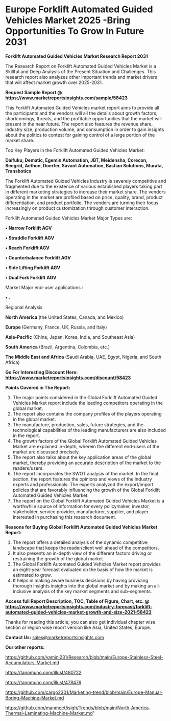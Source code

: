 # Europe Forklift Automated Guided Vehicles Market 2025 -Bring Opportunities To Grow In Future 2031

<strong>Forklift Automated Guided Vehicles Market Research Report 2031</strong>

The Research Report on Forklift Automated Guided Vehicles Market is a Skillful and Deep Analysis of the Present Situation and Challenges. This research report also analyzes other important trends and market drivers that will affect market growth over 2025-2031.

<strong>Request Sample Report @ <a href=https://www.marketreportsinsights.com/sample/58423>https://www.marketreportsinsights.com/sample/58423</a></strong>

This Forklift Automated Guided Vehicles market report aims to provide all the participants and the vendors will all the details about growth factors, shortcomings, threats, and the profitable opportunities that the market will present in the near future. The report also features the revenue share, industry size, production volume, and consumption in order to gain insights about the politics to contest for gaining control of a large portion of the market share.

Top Key Players in the Forklift Automated Guided Vehicles Market:

<strong>Daifuku, Dematic, Egemin Automation, JBT, Meidensha, Corecon, Seegrid, Aethon, Doerfer, Savant Automation, Bastian Solutions, Murata, Transbotics</strong>

The Forklift Automated Guided Vehicles Industry is severely competitive and fragmented due to the existence of various established players taking part in different marketing strategies to increase their market share. The vendors operating in the market are profiled based on price, quality, brand, product differentiation, and product portfolio. The vendors are turning their focus increasingly on product customization through customer interaction.

Forklift Automated Guided Vehicles Market Major Types are:

<strong>• Narrow Forklift AGV

• Straddle Forklift AGV

• Reach Forklift AGV

• Counterbalance Forklift AGV

• Side Lifting Forklift AGV

• Dual Fork Forklift AGV</strong>

Market Major end-user applications :

<strong>• .</strong>

Regional Analysis

</u><strong><b>North America</b></strong> (the United States, Canada, and Mexico)

<strong><b>Europe </b></strong>(Germany, France, UK, Russia, and Italy)

<strong><b>Asia-Pacific</b></strong> (China, Japan, Korea, India, and Southeast Asia)

<strong><b>South America</b></strong> (Brazil, Argentina, Colombia, etc.)

<strong><b>The Middle East and Africa</b></strong> (Saudi Arabia, UAE, Egypt, Nigeria, and South Africa)

<strong>Go For Interesting Discount Here: <a href=https://www.marketreportsinsights.com/discount/58423>https://www.marketreportsinsights.com/discount/58423</a></strong>

<strong>Points Covered in The Report:</strong>
<ol>
  <li>The major points considered in the Global Forklift Automated Guided Vehicles Market report include the leading competitors operating in the global market.</li>
  <li>The report also contains the company profiles of the players operating in the global market.</li>
  <li>The manufacture, production, sales, future strategies, and the technological capabilities of the leading manufacturers are also included in the report.</li>
  <li>The growth factors of the Global Forklift Automated Guided Vehicles Market are explained in-depth, wherein the different end-users of the market are discussed precisely.</li>
  <li>The report also talks about the key application areas of the global market, thereby providing an accurate description of the market to the readers/users.</li>
  <li>The report incorporates the SWOT analysis of the market. In the final section, the report features the opinions and views of the industry experts and professionals. The experts analyzed the export/import policies that are favorably influencing the growth of the Global Forklift Automated Guided Vehicles Market.</li>
  <li>The report on the Global Forklift Automated Guided Vehicles Market is a worthwhile source of information for every policymaker, investor, stakeholder, service provider, manufacturer, supplier, and player interested in purchasing this research document.</li>
</ol>
<strong>Reasons for Buying Global Forklift Automated Guided Vehicles Market Report:</strong>

<ol>
  <li>The report offers a detailed analysis of the dynamic competitive landscape that keeps the reader/client well ahead of the competitors.</li>
  <li>It also presents an in-depth view of the different factors driving or restraining the growth of the global market.</li>
  <li>The Global Forklift Automated Guided Vehicles Market report provides an eight-year forecast evaluated on the basis of how the market is estimated to grow.</li>
  <li>It helps in making aware business decisions by having providing thorough insights insights into the global market and by making an all-inclusive analysis of the key market segments and sub-segments.</li>
</ol>
<strong>Access full Report Description, TOC, Table of Figure, Chart, etc. @ <a href=https://www.marketreportsinsights.com/industry-forecast/forklift-automated-guided-vehicles-market-growth-and-size-2021-58423>https://www.marketreportsinsights.com/industry-forecast/forklift-automated-guided-vehicles-market-growth-and-size-2021-58423</a></strong>


Thanks for reading this article; you can also get individual chapter wise section or region wise report version like Asia, United States, Europe.

<strong>Contact Us:</strong>
sales@marketreportsinsights.com

<strong>Our other reports:</strong>

<a href=https://github.com/yamini231/Research/blob/main/Europe-Stainless-Steel-Accumulators-Market.md>https://github.com/yamini231/Research/blob/main/Europe-Stainless-Steel-Accumulators-Market.md</a>

<a href=https://tanomuno.com/illust/480722>https://tanomuno.com/illust/480722</a>

<a href=https://tanomuno.com/illust/478476>https://tanomuno.com/illust/478476</a>

<a href=https://github.com/cargo2301/Marketing-trend/blob/main/Europe-Manual-Boring-Machine-Market.md>https://github.com/cargo2301/Marketing-trend/blob/main/Europe-Manual-Boring-Machine-Market.md</a>

<a href=https://github.com/manmeet5sigh/Trends/blob/main/North-America-Thermal-Laminating-Machine-Market.md>https://github.com/manmeet5sigh/Trends/blob/main/North-America-Thermal-Laminating-Machine-Market.md</a>"
